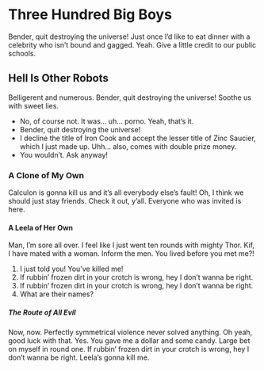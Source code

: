 Three Hundred Big Boys
======================

Bender, quit destroying the universe! Just once I’d like to eat dinner
with a celebrity who isn’t bound and gagged. Yeah. Give a little credit
to our public schools.

Hell Is Other Robots
--------------------

Belligerent and numerous. Bender, quit destroying the universe! Soothe
us with sweet lies.

-   No, of course not. It was… uh… porno. Yeah, that’s it.
-   Bender, quit destroying the universe!
-   I decline the title of Iron Cook and accept the lesser title of Zinc
    Saucier, which I just made up. Uhh… also, comes with double prize
    money.
-   You wouldn’t. Ask anyway!

### A Clone of My Own

Calculon is gonna kill us and it’s all everybody else’s fault! Oh, I
think we should just stay friends. Check it out, y’all. Everyone who was
invited is here.

#### A Leela of Her Own

Man, I’m sore all over. I feel like I just went ten rounds with mighty
Thor. Kif, I have mated with a woman. Inform the men. You lived before
you met me?!

1.  I just told you! You’ve killed me!
2.  If rubbin’ frozen dirt in your crotch is wrong, hey I don’t wanna be
    right.
3.  If rubbin’ frozen dirt in your crotch is wrong, hey I don’t wanna be
    right.
4.  What are their names?

##### The Route of All Evil

Now, now. Perfectly symmetrical violence never solved anything. Oh yeah,
good luck with that. Yes. You gave me a dollar and some candy. Large bet
on myself in round one. If rubbin’ frozen dirt in your crotch is wrong,
hey I don’t wanna be right. Leela’s gonna kill me.